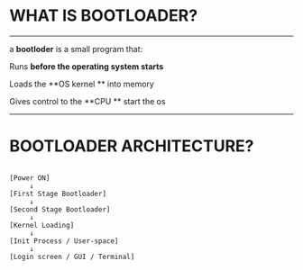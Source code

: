 # WHAT IS BOOTLOADER?
---
a **bootloder** is a small program that:

Runs **before the operating system starts**

Loads the **OS kernel ** into memory 

Gives control to the **CPU ** start the os

 ---


#  BOOTLOADER ARCHITECTURE?
```text

[Power ON]
     ↓
[First Stage Bootloader]
     ↓
[Second Stage Bootloader]
     ↓
[Kernel Loading]
     ↓
[Init Process / User-space]
     ↓
[Login screen / GUI / Terminal]
